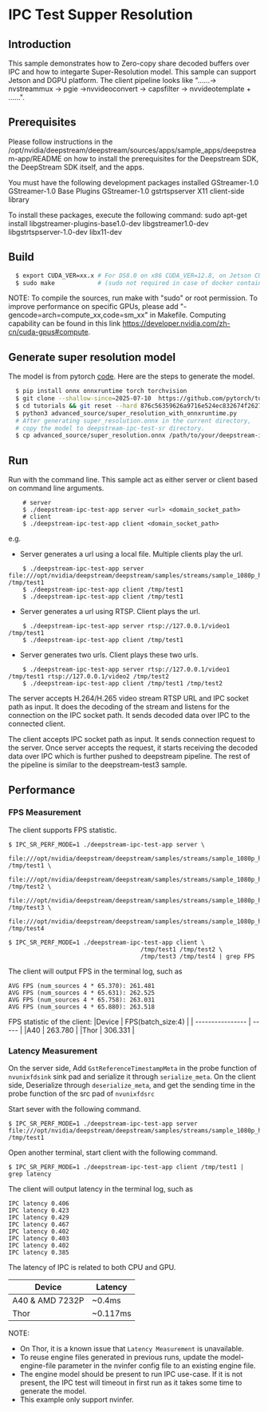 #  IPC Test Supper Resolution
## Introduction
This sample demonstrates how to Zero-copy share decoded buffers over IPC and how to integarte Super-Resolution 
model. This sample can support Jetson and DGPU platform.
The client pipeline looks like "......-> nvstreammux -> pgie ->nvvideoconvert -> capsfilter -> nvvideotemplate + ......".

## Prerequisites

Please follow instructions in the /opt/nvidia/deepstream/deepstream/sources/apps/sample_apps/deepstream-app/README on how
to install the prerequisites for the Deepstream SDK, the DeepStream SDK itself, and the apps.

You must have the following development packages installed
   GStreamer-1.0
   GStreamer-1.0 Base Plugins
   GStreamer-1.0 gstrtspserver
   X11 client-side library

To install these packages, execute the following command:
   sudo apt-get install libgstreamer-plugins-base1.0-dev libgstreamer1.0-dev \
   libgstrtspserver-1.0-dev libx11-dev

## Build

```bash
  $ export CUDA_VER=xx.x # For DS8.0 on x86 CUDA_VER=12.8, on Jetson CUDA_VER=13.0
  $ sudo make            # (sudo not required in case of docker containers)
```

NOTE: To compile the sources, run make with "sudo" or root permission.
      To improve performance on specific GPUs, please add "-gencode=arch=compute_xx,code=sm_xx" in Makefile. Computing capability can be found in this link https://developer.nvidia.com/zh-cn/cuda-gpus#compute.

## Generate super resolution model

The model is from pytorch [code](https://github.com/pytorch/tutorials/blob/main/advanced_source/super_resolution_with_onnxruntime.py). 
Here are the steps to generate the model.

```bash
  $ pip install onnx onnxruntime torch torchvision
  $ git clone --shallow-since=2025-07-10  https://github.com/pytorch/tutorials.git
  $ cd tutorials && git reset --hard 876c56359626a9716e524ec832674f26272ad13a
  $ python3 advanced_source/super_resolution_with_onnxruntime.py
  # After generating super_resolution.onnx in the current directory,
  # copy the model to deepstream-ipc-test-sr directory.
  $ cp advanced_source/super_resolution.onnx /path/to/your/deepstream-ipc-test-sr
```

## Run

Run with the command line. This sample act as either server or client based on command line arguments.

```shell
    # server
    $ ./deepstream-ipc-test-app server <url> <domain_socket_path>
    # client
    $ ./deepstream-ipc-test-app client <domain_socket_path>
```
e.g.

- Server generates a url using a local file. Multiple clients play the url.

```shell
    $ ./deepstream-ipc-test-app server file:///opt/nvidia/deepstream/deepstream/samples/streams/sample_1080p_h264.mp4 /tmp/test1
    $ ./deepstream-ipc-test-app client /tmp/test1
    $ ./deepstream-ipc-test-app client /tmp/test1
```

- Server generates a url using RTSP. Client plays the url.

```shell
    $ ./deepstream-ipc-test-app server rtsp://127.0.0.1/video1 /tmp/test1
    $ ./deepstream-ipc-test-app client /tmp/test1
```

- Server generates two urls. Client plays these two urls.

```shell
    $ ./deepstream-ipc-test-app server rtsp://127.0.0.1/video1 /tmp/test1 rtsp://127.0.0.1/video2 /tmp/test2
    $ ./deepstream-ipc-test-app client /tmp/test1 /tmp/test2
```

The server accepts H.264/H.265 video stream RTSP URL and IPC socket path
as input. It does the decoding of the stream and listens for the connection
on the IPC socket path. It sends decoded data over IPC to the connected client.

The client accepts IPC socket path as input. It sends connection request to the
server. Once server accepts the request, it starts receiving the decoded data
over IPC which is further pushed to deepstream pipeline. The rest of the pipeline
is similar to the deepstream-test3 sample.

## Performance
### FPS Measurement
The client supports FPS statistic.

```shell
$ IPC_SR_PERF_MODE=1 ./deepstream-ipc-test-app server \
    file:///opt/nvidia/deepstream/deepstream/samples/streams/sample_1080p_h264.mp4 /tmp/test1 \
    file:///opt/nvidia/deepstream/deepstream/samples/streams/sample_1080p_h264.mp4 /tmp/test2 \
    file:///opt/nvidia/deepstream/deepstream/samples/streams/sample_1080p_h264.mp4 /tmp/test3 \
    file:///opt/nvidia/deepstream/deepstream/samples/streams/sample_1080p_h264.mp4 /tmp/test4

$ IPC_SR_PERF_MODE=1 ./deepstream-ipc-test-app client \
                                     /tmp/test1 /tmp/test2 \
                                     /tmp/test3 /tmp/test4 | grep FPS
```

The client will output FPS in the terminal log, such as
```
AVG FPS (num_sources 4 * 65.370): 261.481
AVG FPS (num_sources 4 * 65.631): 262.525
AVG FPS (num_sources 4 * 65.758): 263.031
AVG FPS (num_sources 4 * 65.880): 263.518
```

FPS statistic of the client:
|Device            |  FPS(batch_size:4)  |
| ---------------- | ----- |
|A40               |  263.780  |
|Thor              |   306.331  |

### Latency Measurement
On the server side, Add `GstReferenceTimestampMeta` in the probe function of `nvunixfdsink` sink pad and serialize it through `serialize_meta`.
On the client side, Deserialize through `deserialize_meta`, and get the sending time in the probe function of the src pad of `nvunixfdsrc`

Start sever with the following command.

```shell
$ IPC_SR_PERF_MODE=1 ./deepstream-ipc-test-app server file:///opt/nvidia/deepstream/deepstream/samples/streams/sample_1080p_h264.mp4 /tmp/test1
```
Open another terminal, start client with the following command.

```shell
$ IPC_SR_PERF_MODE=1 ./deepstream-ipc-test-app client /tmp/test1 | grep latency
```

The client will output latency in the terminal log, such as

```
IPC latency 0.406
IPC latency 0.423
IPC latency 0.429
IPC latency 0.467
IPC latency 0.402
IPC latency 0.403
IPC latency 0.402
IPC latency 0.385
```
The latency of IPC is related to both CPU and GPU.

|Device            |  Latency  |
| ---------------- | --------- |
|A40 & AMD 7232P   |  ~0.4ms   |
|Thor              |  ~0.117ms |

NOTE:
- On Thor, it is a known issue that `Latency Measurement` is unavailable.
- To reuse engine files generated in previous runs, update the
model-engine-file parameter in the nvinfer config file to an existing
engine file.
- The engine model should be present to run IPC use-case. If it is not
present, the IPC test will timeout in first run as it takes some time
to generate the model.
- This example only support nvinfer.
